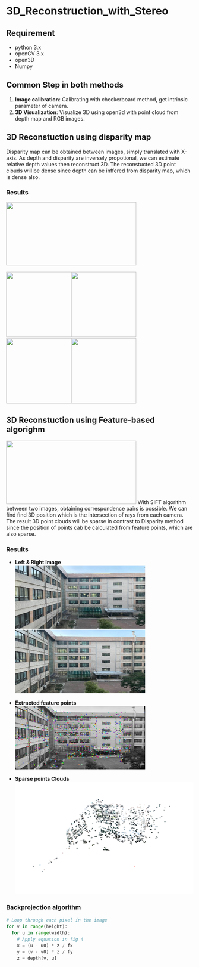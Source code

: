 # 3D_Reconstruction_with_Stereo

## Requirement
- python 3.x
- openCV 3.x
- open3D
- Numpy

## Common Step in both methods
1) **Image calibration**: Calibrating with checkerboard method, get intrinsic parameter of camera.
2) **3D Visualization**: Visualize 3D using open3d with point cloud from depth map and RGB images.

## 3D Reconstuction using disparity map
Disparity map can be obtained between images, simply translated with X-axis. As depth and disparity are inversely propotional, we can estimate relative depth values then reconstruct 3D. The reconstucted 3D point clouds will be dense since depth can be inffered from disparity map, which is dense also.

### Results
<img src="https://user-images.githubusercontent.com/50229148/125709736-857c5aa1-f431-48bd-846f-88ee052886b7.png"  width="350" height="170">

<img src="https://user-images.githubusercontent.com/50229148/125709808-0c0cd529-f0ed-4f10-97cb-a9bd4a25b6ab.png"  width="175" height="175" /><img src="https://user-images.githubusercontent.com/50229148/125709836-322bee24-a60a-45a2-a773-3deb9df739e2.png"  width="175" height="175">
<img src="https://user-images.githubusercontent.com/50229148/125710002-23587134-fb34-402e-a739-5037b166d4c4.png"  width="175" height="175" /><img src="https://user-images.githubusercontent.com/50229148/125710034-c254ec1e-19df-4098-9966-a810322a3c48.png"  width="175" height="175">

## 3D Reconstuction using Feature-based algorighm
<img src="https://user-images.githubusercontent.com/50229148/198946804-b7d3d9b9-5810-41da-a382-019cb60c8dec.png" width="350" height="170"/>
With SIFT algorithm between two images, obtaining correspondence pairs is possible. We can find find 3D position which is the intersection of rays from each camera. The result 3D point clouds will be sparse in contrast to Disparity method since the position of points cab be calculated from feature points, which are also sparse.

### Results
* **Left & Right Image** <br>
<img src="https://github.com/PHANTOM0122/3D_Reconstruction_with_SFM/blob/main/Reconstruction_with_Features/left2.jpg"  width="350" height="170"/><img src="https://github.com/PHANTOM0122/3D_Reconstruction_with_SFM/blob/main/Reconstruction_with_Features/right2.jpg"  width="350" height="170"><br>

* **Extracted feature points**<br>
<img src="https://github.com/PHANTOM0122/3D_Reconstruction_with_SFM/blob/main/Reconstruction_with_Features/Matched_feature_result.png" width="350" height="170"><br>

* **Sparse points Clouds**<br>
<img src ="https://github.com/PHANTOM0122/3D_Reconstruction_with_SFM/blob/main/Reconstruction_with_Features/points_result.png" width="500" height="300"><br>

### Backprojection algorithm
```python
# Loop through each pixel in the image  
for v in range(height):    
  for u in range(width):    
    # Apply equation in fig 4
    x = (u - u0) * z / fx
    y = (v - v0) * z / fy
    z = depth[v, u]
```



